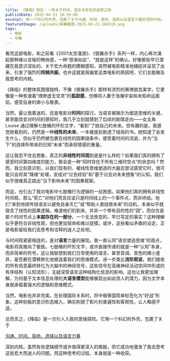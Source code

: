```yaml
---
title: 《降临》观后：一场关于时间、语言与存在的迷思之旅
publishDate: 2025-04-21 18:39:00
excerpt: 用一个科幻的外壳，包裹了关于沟通、时间、宿命、选择以及语言力量的深刻内核。
featuredImage: /uploads/屏幕截图-2025-04-21-184319.png
tags:
  - 电影
  - 与曦
---
```

看完这部电影，和之前看《2001太空漫游》、《银翼杀手》系列一样，内心再次涌起那种难以言喻的畅快感，一种“原来如此”、“就是这样”的确认。好像那些早已潜藏在我意识深处的、关于宏大命题的模糊感知，突然被电影精准地捕捉并呈现了出来，引发了强烈的**同频共振**。也许这就是我偏爱这类电影的原因吧，它们总能触及我思考的内核。

《降临》的整体氛围很独特，不像《银翼杀手》那样有浓烈的赛博朋克美学，它更像是一种弥漫着“缥缈虚无空灵”的**孤寂感**，仿佛将人置于浩瀚宇宙和未知命运面前，感受自身的渺小与敬畏。

当然，最让我着迷的，还是电影对**时间**的探讨。当语言被揭示为塑造思维的关键，甚至能改变对时间的感知时，我几乎立刻就猜到了后续的剧情走向——女主角 Louise 通过理解七肢桶的环形文字，“看到”了她自己的未来。但有趣的是，我感觉她看到的，仍然是一种**线性的未来**，一本被提前剧透了结局的书。她知道了会发生什么，但似乎仍然被包裹在线性的因果链条中，感受着时间的流逝，并为“当下”的选择所带来的已知“未来”而承担情感的重量。

这让我忍不住去想象，真正的**非线性时间观**到底是什么样的？如果我们真的拥有了感受时间第四维度的能力，那会是一种“同时存在于所有三维时空点”的状态吗？然而，我立刻意识到，以我们现有的、被线性思维塑造的大脑去尝试感受它时，很可能只会将其“降维”处理，变成对“过去经验”和“基于过去对未来想象”的认知。我们似乎很难真正跳出“当下影响未来”的因果框架。

而这，也引出了我对电影中七肢桶行为逻辑的一丝困惑。如果他们真的拥有非线性时间观，那么“死亡”对他们而言应该只是时间线上的一个事件点，而非终结。他们“来到地球传授语言以避免自身灭亡”或“帮助人类拯救未来”的动机，本身似乎就隐含了线性的因果逻辑。难道他们的到来，并非一个带有目的性的“因”，而仅仅是那个时间节点上**本就存在的一部分**，一个无法改变的、早已写定的事实？这种理解似乎更符合非线性观，但也更加宿命和难以捉摸。或许，这些看似矛盾的设定，正是电影留给我们去思考和诠释的迷人之处吧。

与时间观紧密相连的，是对**语言**力量的展现。我一直认同“语言塑造思维”的观点，电影将其推向了极致。七肢桶的环形文字，或许直接传递的就是一种“认知”本身，而非简单的符号。这让我联想到我们日常使用的语言，甚至音调、音色的微小差异，是否都在潜移默化地塑造着我们的思维模式。进一步类比**流形假说**，我们接收的所有信息最终转化为大脑中的神经信号，这些信号在高维神经活动空间中形成的有序结构（认知流形），无疑深受语言这种结构化信息的影响。这也让我更加理解，为何基于文本信息处理的**大语言模型**能够展现出如此惊人的潜力，因为文字本身就承载着强大的逻辑和思维模式。

当然，电影也并非完美。在处理国际关系时，将中俄等国简单标签化为“好战”形象，这种刻板的意识形态植入，确实削弱了影片的普遍性和客观性，让人略感不适。

总而言之，《降临》是一次引人入胜的思维探险。它用一个科幻的外壳，包裹了关于

<u>沟通、时间、宿命、选择以及语言力量</u>

深刻内核。虽然有些逻辑细节或许值得更深入的推敲，但它成功地激发了我去思考这些宏大而迷人的问题。而这种思考的过程，本身就是一种收获。
